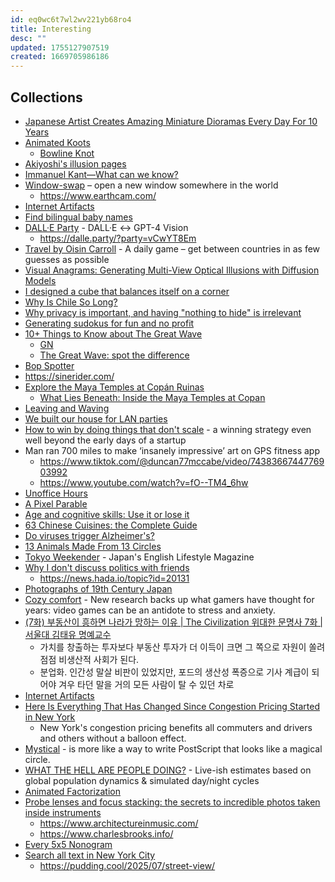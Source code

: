 ```yaml
---
id: eq0wc6t7wl2wv221yb68ro4
title: Interesting
desc: ""
updated: 1755127907519
created: 1669705986186
---
```


## Collections

- [Japanese Artist Creates Amazing Miniature Dioramas Every Day For 10 Years](https://digitalsynopsis.com/design/miniature-dioramas/)
- [Animated Koots](https://www.animatedknots.com/)
  - [Bowline Knot](https://www.animatedknots.com/bowline-knot)
- [Akiyoshi's illusion pages](https://www.ritsumei.ac.jp/~akitaoka/index-e.html)
- [Immanuel Kant—What can we know?](https://ralphammer.com/immanuel-kant-what-can-we-know/)
- [Window-swap](https://www.window-swap.com/) – open a new window somewhere in the world
  - https://www.earthcam.com/
- [Internet Artifacts](https://neal.fun/internet-artifacts/)
- [Find bilingual baby names](https://mixedname.com/)
- [DALL·E Party](https://dalle.party/) - DALL·E ↔ GPT-4 Vision
  - https://dalle.party/?party=vCwYT8Em
- [Travel by Oisin Carroll](https://imois.in/games/travle/) - A daily game – get between countries in as few guesses as possible
- [Visual Anagrams: Generating Multi-View Optical Illusions with Diffusion Models](https://dangeng.github.io/visual_anagrams/)
- [I designed a cube that balances itself on a corner](https://willempennings.nl/balancing-cube/)
- [Why Is Chile So Long?](https://unchartedterritories.tomaspueyo.com/p/why-is-chile-so-long)
- [Why privacy is important, and having "nothing to hide" is irrelevant](https://robindoherty.com/2016/01/06/nothing-to-hide.html)
- [Generating sudokus for fun and no profit](https://tn1ck.com/blog/how-to-generate-sudokus)
- [10+ Things to Know about The Great Wave](https://www.artic.edu/articles/1139/10-things-to-know-about-the-great-wave)
  - [GN](https://news.hada.io/topic?id=16663)
  - [The Great Wave: spot the difference](https://www.britishmuseum.org/blog/great-wave-spot-difference)
- [Bop Spotter](https://walzr.com/bop-spotter)
- https://sinerider.com/
- [Explore the Maya Temples at Copán Ruinas](https://mused.com/guided/158/temple-26-and-excavation-tunnels-copan-ruinas/)
  - [What Lies Beneath: Inside the Maya Temples at Copan](https://blog.mused.com/what-lies-beneath-digitally-recording-over-4km-of-tunnels-inside-the-maya-temples-at-copan/)
- [Leaving and Waving](https://deannadikeman.com/leaving-and-waving)
- [We built our house for LAN parties](https://lanparty.house/)
- [How to win by doing things that don't scale](https://www.operatorshandbook.com/p/how-to-win-by-doing-things-that-dont) - a winning strategy even well beyond the early days of a startup
- Man ran 700 miles to make ‘insanely impressive’ art on GPS fitness app
  - https://www.tiktok.com/@duncan77mccabe/video/7438366744776903992
  - https://www.youtube.com/watch?v=fO--TM4_6hw
- [Unoffice Hours](https://interconnected.org/home/2020/09/24/unoffice_hours)
- [A Pixel Parable](https://olano.dev/blog/a-pixel-parable/)
- [Age and cognitive skills: Use it or lose it](https://www.science.org/doi/full/10.1126/sciadv.ads1560?af=R)
- [63 Chinese Cuisines: the Complete Guide](https://chinesecookingdemystified.substack.com/p/63-chinese-cuisines-the-complete)
- [Do viruses trigger Alzheimer's?](https://www.economist.com/science-and-technology/2025/03/17/do-viruses-trigger-alzheimers)
- [13 Animals Made From 13 Circles](https://www.dorithegiant.com/2016/05/13-animals-made-from-13-circles.html)
- [Tokyo Weekender](https://www.tokyoweekender.com/) - Japan's English Lifestyle Magazine
- [Why I don't discuss politics with friends](https://shwin.co/blog/why-i-dont-discuss-politics-with-friends)
  - https://news.hada.io/topic?id=20131
- [Photographs of 19th Century Japan](https://cosmographia.substack.com/p/photographs-of-old-japan)
- [Cozy comfort](https://www.reuters.com/graphics/VIDEO-GAMES/MENTAL-HEALTH/akpeewkqgpr/) - New research backs up what gamers have thought for years: video games can be an antidote to stress and anxiety.
- [ (7화) 부동산이 흥하면 나라가 망하는 이유 | The Civilization 위대한 문명사 7화 | 서울대 김태유 명예교수](https://www.youtube.com/watch?v=UsHxl_5QJbY)
  - 가치를 창출하는 투자보다 부동산 투자가 더 이득이 크면 그 쪽으로 자원이 쏠려 점점 비생산적 사회가 된다.
  - 분업화. 인간성 말살 비판이 있었지만, 포드의 생산성 폭증으로 기사 계급이 되어야 겨우 타던 말을 거의 모든 사람이 탈 수 있던 차로
- [Internet Artifacts](https://neal.fun/internet-artifacts/)
- [Here Is Everything That Has Changed Since Congestion Pricing Started in New York](https://www.nytimes.com/interactive/2025/05/11/upshot/congestion-pricing.html)
  - New York's congestion pricing benefits all commuters and drivers and others without a balloon effect.
- [Mystical](https://github.com/denismm/mystical_ps) - is more like a way to write PostScript that looks like a magical circle.
- [WHAT THE HELL ARE PEOPLE DOING?](https://humans.maxcomperatore.com/) - Live-ish estimates based on global population dynamics & simulated day/night cycles
- [Animated Factorization](http://www.datapointed.net/visualizations/math/factorization/animated-diagrams/)
- [Probe lenses and focus stacking: the secrets to incredible photos taken inside instruments](https://www.dpreview.com/photography/5400934096/probe-lenses-and-focus-stacking-the-secrets-to-incredible-photos-taken-inside-instruments)
  - https://www.architectureinmusic.com/
  - https://www.charlesbrooks.info/
- [Every 5x5 Nonogram](https://pixelogic.app/every-5x5-nonogram)
- [Search all text in New York City](https://www.alltext.nyc/)
  - https://pudding.cool/2025/07/street-view/

